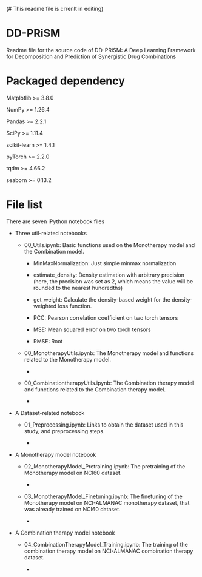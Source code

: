 (# This readme file is crrenlt in editing)


# DD-PRiSM
Readme file for the source code of DD-PRiSM: A Deep Learning Framework for Decomposition and Prediction of Synergistic Drug Combinations


# Packaged dependency
Matplotlib >= 3.8.0

NumPy >= 1.26.4

Pandas >= 2.2.1

SciPy >= 1.11.4

scikit-learn >= 1.4.1

pyTorch >= 2.2.0

tqdm >= 4.66.2

seaborn >= 0.13.2


# File list
There are seven iPython notebook files

- Three util-related notebooks
  - 00_Utils.ipynb: Basic functions used on the Monotherapy model and the Combination model.

    - MinMaxNormalization: Just simple minmax normalization
   
    - estimate_density: Density estimation with arbitrary precision (here, the precision was set as 2, which means the value will be rounded to the nearest hundredths)
   
    - get_weight: Calculate the density-based weight for the density-weighted loss function.
   
    - PCC: Pearson correlation coefficient on two torch tensors
   
    - MSE: Mean squared error on two torch tensors
      
    - RMSE: Root
   






  - 00_MonotherapyUtils.ipynb: The Monotherapy model and functions related to the Monotherapy model.
 
    -

  - 00_CombinationtherapyUtils.ipynb: The Combination therapy model and functions related to the Combination therapy model.
 
    -

- A Dataset-related notebook
  - 01_Preprocessing.ipynb: Links to obtain the dataset used in this study, and preprocessing steps.

    -
    
- A Monotherapy model notebook
  - 02_MonotherapyModel_Pretraining.ipynb: The pretraining of the Monotherapy model on NCI60 dataset.

    -
    
  - 03_MonotherapyModel_Finetuning.ipynb: The finetuning of the Monotherapy model on NCI-ALMANAC monotherapy dataset, that was already trained on NCI60 dataset.
 
    -
    
- A Combination therapy model notebook
  - 04_CombinationTherapyModel_Training.ipynb: The training of the combination therapy model on NCI-ALMANAC combination therapy dataset.
 
    -

